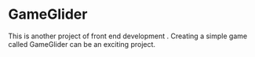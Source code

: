 # GameGlider
This is another project of front end development . Creating a simple game called GameGlider can be an exciting project. 
